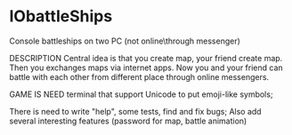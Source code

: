 # IObattleShips
Console battleships on two PC (not online\through messenger)

DESCRIPTION
Central idea is that you create map, your friend create map.
Then you exchanges maps via internet apps. Now you and your friend
can battle with each other from different place through online
messengers.

GAME IS NEED terminal that support Unicode
to put emoji-like symbols;

There is need to write "help", some tests, find and fix bugs;
Also add several interesting features (password for map,
battle animation)
